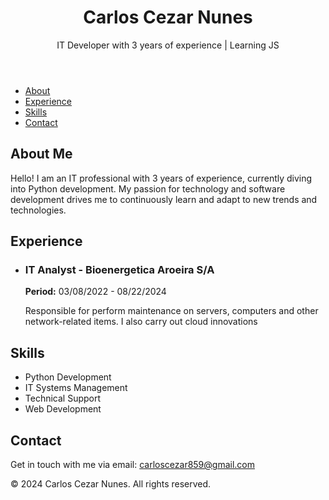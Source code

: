<!DOCTYPE html>
<html lang="en">
<head>
    <meta charset="UTF-8">
    <meta name="viewport" content="width=device-width, initial-scale=1.0">
    <link rel="stylesheet" href="styles.css">
</head>
<body>
    <header>
        <div class="container">
            <h1>Carlos Cezar Nunes</h1>
            <p>IT Developer with 3 years of experience | Learning JS</p>
        </div>
    </header>
    <nav>
        <ul>
            <li><a href="#about">About</a></li>
            <li><a href="#experience">Experience</a></li>
            <li><a href="#skills">Skills</a></li>
            <li><a href="#contact">Contact</a></li>
        </ul>
    </nav>
    <section id="about">
        <div class="container">
            <h2>About Me</h2>
            <p>Hello! I am an IT professional with 3 years of experience, currently diving into Python development. My passion for technology and software development drives me to continuously learn and adapt to new trends and technologies.</p>
        </div>
    </section>
    <section id="experience">
        <div class="container">
            <h2>Experience</h2>
            <ul>
                <li>
                    <h3>IT Analyst - Bioenergetica Aroeira S/A</h3>
                    <p><strong>Period:</strong> 03/08/2022 - 08/22/2024</p>
                    <p>Responsible for perform maintenance on servers, computers and other network-related items. I also carry out cloud innovations</p>
                </li>
            </ul>
        </div>
    </section>
    <section id="skills">
        <div class="container">
            <h2>Skills</h2>
            <ul>
                <li>Python Development</li>
                <li>IT Systems Management</li>
                <li>Technical Support</li>
                <li>Web Development</li>
            </ul>
        </div>
    </section>
    <section id="contact">
        <div class="container">
            <h2>Contact</h2>
            <p>Get in touch with me via email: <a href="mailto:carloscezar859@gmail.com">carloscezar859@gmail.com</a></p>
        </div>
    </section>
    <footer>
        <div class="container">
            <p>&copy; 2024 Carlos Cezar Nunes. All rights reserved.</p>
        </div>
    </footer>
</body>
</html>


